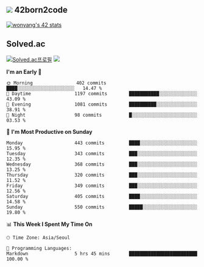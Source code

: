
## <img src="https://img.shields.io/badge/-000000?style=flat&logo=42&logoColor=white"> 42born2code
<!--[![wonyang's 42 stats](https://badge42.vercel.app/api/v2/cl5nhe5b6007809kydha7ht42/stats?cursusId=21&coalitionId=88)](https://profile.intra.42.fr/users/wonyang)-->

[![wonyang's 42 stats](https://badge.mediaplus.ma/starryblue/wonyang?1337Badge=off&UM6P=off)](https://github.com/oakoudad/badge42)

## Solved.ac
[![Solved.ac프로필](http://mazassumnida.wtf/api/v2/generate_badge?boj=bennyws)](https://solved.ac/bennyws)
<a href="https://solved.ac/bennyws"><img src="http://mazandi.herokuapp.com/api?handle=bennyws&theme=cold"/></a>

<!--START_SECTION:waka-->
**I'm an Early 🐤** 

```text
🌞 Morning                402 commits         ████░░░░░░░░░░░░░░░░░░░░░   14.47 % 
🌆 Daytime                1197 commits        ███████████░░░░░░░░░░░░░░   43.09 % 
🌃 Evening                1081 commits        ██████████░░░░░░░░░░░░░░░   38.91 % 
🌙 Night                  98 commits          █░░░░░░░░░░░░░░░░░░░░░░░░   03.53 % 
```
📅 **I'm Most Productive on Sunday** 

```text
Monday                   443 commits         ████░░░░░░░░░░░░░░░░░░░░░   15.95 % 
Tuesday                  343 commits         ███░░░░░░░░░░░░░░░░░░░░░░   12.35 % 
Wednesday                368 commits         ███░░░░░░░░░░░░░░░░░░░░░░   13.25 % 
Thursday                 320 commits         ███░░░░░░░░░░░░░░░░░░░░░░   11.52 % 
Friday                   349 commits         ███░░░░░░░░░░░░░░░░░░░░░░   12.56 % 
Saturday                 405 commits         ████░░░░░░░░░░░░░░░░░░░░░   14.58 % 
Sunday                   550 commits         █████░░░░░░░░░░░░░░░░░░░░   19.80 % 
```


📊 **This Week I Spent My Time On** 

```text
🕑︎ Time Zone: Asia/Seoul

💬 Programming Languages: 
Markdown                 5 hrs 45 mins       █████████████████████████   100.00 % 
```


<!--END_SECTION:waka-->

